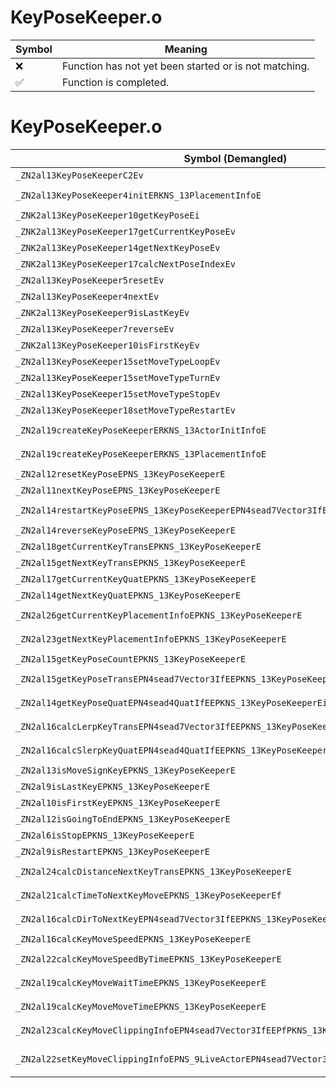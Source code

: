 # KeyPoseKeeper.o
| Symbol | Meaning 
| ------------- | ------------- 
| :x: | Function has not yet been started or is not matching. 
| :white_check_mark: | Function is completed. 


# KeyPoseKeeper.o
| Symbol (Demangled) | Symbol (Mangled) | Decompiled? |
| ------------- |  ------------- | ------------- |
| `_ZN2al13KeyPoseKeeperC2Ev` | `al::KeyPoseKeeper::KeyPoseKeeper(void)` | :white_check_mark: |
| `_ZN2al13KeyPoseKeeper4initERKNS_13PlacementInfoE` | `al::KeyPoseKeeper::init(al::PlacementInfo const&)` | :white_check_mark: |
| `_ZNK2al13KeyPoseKeeper10getKeyPoseEi` | `al::KeyPoseKeeper::getKeyPose(int)const` | :white_check_mark: |
| `_ZNK2al13KeyPoseKeeper17getCurrentKeyPoseEv` | `al::KeyPoseKeeper::getCurrentKeyPose(void)const` | :white_check_mark: |
| `_ZNK2al13KeyPoseKeeper14getNextKeyPoseEv` | `al::KeyPoseKeeper::getNextKeyPose(void)const` | :white_check_mark: |
| `_ZNK2al13KeyPoseKeeper17calcNextPoseIndexEv` | `al::KeyPoseKeeper::calcNextPoseIndex(void)const` | :white_check_mark: |
| `_ZN2al13KeyPoseKeeper5resetEv` | `al::KeyPoseKeeper::reset(void)` | :white_check_mark: |
| `_ZN2al13KeyPoseKeeper4nextEv` | `al::KeyPoseKeeper::next(void)` | :white_check_mark: |
| `_ZNK2al13KeyPoseKeeper9isLastKeyEv` | `al::KeyPoseKeeper::isLastKey(void)const` | :white_check_mark: |
| `_ZN2al13KeyPoseKeeper7reverseEv` | `al::KeyPoseKeeper::reverse(void)` | :white_check_mark: |
| `_ZNK2al13KeyPoseKeeper10isFirstKeyEv` | `al::KeyPoseKeeper::isFirstKey(void)const` | :white_check_mark: |
| `_ZN2al13KeyPoseKeeper15setMoveTypeLoopEv` | `al::KeyPoseKeeper::setMoveTypeLoop(void)` | :white_check_mark: |
| `_ZN2al13KeyPoseKeeper15setMoveTypeTurnEv` | `al::KeyPoseKeeper::setMoveTypeTurn(void)` | :white_check_mark: |
| `_ZN2al13KeyPoseKeeper15setMoveTypeStopEv` | `al::KeyPoseKeeper::setMoveTypeStop(void)` | :white_check_mark: |
| `_ZN2al13KeyPoseKeeper18setMoveTypeRestartEv` | `al::KeyPoseKeeper::setMoveTypeRestart(void)` | :white_check_mark: |
| `_ZN2al19createKeyPoseKeeperERKNS_13ActorInitInfoE` | `al::createKeyPoseKeeper(al::ActorInitInfo const&)` | :white_check_mark: |
| `_ZN2al19createKeyPoseKeeperERKNS_13PlacementInfoE` | `al::createKeyPoseKeeper(al::PlacementInfo const&)` | :white_check_mark: |
| `_ZN2al12resetKeyPoseEPNS_13KeyPoseKeeperE` | `al::resetKeyPose(al::KeyPoseKeeper *)` | :white_check_mark: |
| `_ZN2al11nextKeyPoseEPNS_13KeyPoseKeeperE` | `al::nextKeyPose(al::KeyPoseKeeper *)` | :white_check_mark: |
| `_ZN2al14restartKeyPoseEPNS_13KeyPoseKeeperEPN4sead7Vector3IfEEPNS2_4QuatIfEE` | `al::restartKeyPose(al::KeyPoseKeeper *,sead::Vector3<float> *,sead::Quat<float> *)` | :white_check_mark: |
| `_ZN2al14reverseKeyPoseEPNS_13KeyPoseKeeperE` | `al::reverseKeyPose(al::KeyPoseKeeper *)` | :white_check_mark: |
| `_ZN2al18getCurrentKeyTransEPKNS_13KeyPoseKeeperE` | `al::getCurrentKeyTrans(al::KeyPoseKeeper const*)` | :white_check_mark: |
| `_ZN2al15getNextKeyTransEPKNS_13KeyPoseKeeperE` | `al::getNextKeyTrans(al::KeyPoseKeeper const*)` | :white_check_mark: |
| `_ZN2al17getCurrentKeyQuatEPKNS_13KeyPoseKeeperE` | `al::getCurrentKeyQuat(al::KeyPoseKeeper const*)` | :white_check_mark: |
| `_ZN2al14getNextKeyQuatEPKNS_13KeyPoseKeeperE` | `al::getNextKeyQuat(al::KeyPoseKeeper const*)` | :white_check_mark: |
| `_ZN2al26getCurrentKeyPlacementInfoEPKNS_13KeyPoseKeeperE` | `al::getCurrentKeyPlacementInfo(al::KeyPoseKeeper const*)` | :white_check_mark: |
| `_ZN2al23getNextKeyPlacementInfoEPKNS_13KeyPoseKeeperE` | `al::getNextKeyPlacementInfo(al::KeyPoseKeeper const*)` | :white_check_mark: |
| `_ZN2al15getKeyPoseCountEPKNS_13KeyPoseKeeperE` | `al::getKeyPoseCount(al::KeyPoseKeeper const*)` | :white_check_mark: |
| `_ZN2al15getKeyPoseTransEPN4sead7Vector3IfEEPKNS_13KeyPoseKeeperEi` | `al::getKeyPoseTrans(sead::Vector3<float> *,al::KeyPoseKeeper const*,int)` | :white_check_mark: |
| `_ZN2al14getKeyPoseQuatEPN4sead4QuatIfEEPKNS_13KeyPoseKeeperEi` | `al::getKeyPoseQuat(sead::Quat<float> *,al::KeyPoseKeeper const*,int)` | :white_check_mark: |
| `_ZN2al16calcLerpKeyTransEPN4sead7Vector3IfEEPKNS_13KeyPoseKeeperEf` | `al::calcLerpKeyTrans(sead::Vector3<float> *,al::KeyPoseKeeper const*,float)` | :white_check_mark: |
| `_ZN2al16calcSlerpKeyQuatEPN4sead4QuatIfEEPKNS_13KeyPoseKeeperEf` | `al::calcSlerpKeyQuat(sead::Quat<float> *,al::KeyPoseKeeper const*,float)` | :white_check_mark: |
| `_ZN2al13isMoveSignKeyEPKNS_13KeyPoseKeeperE` | `al::isMoveSignKey(al::KeyPoseKeeper const*)` | :white_check_mark: |
| `_ZN2al9isLastKeyEPKNS_13KeyPoseKeeperE` | `al::isLastKey(al::KeyPoseKeeper const*)` | :white_check_mark: |
| `_ZN2al10isFirstKeyEPKNS_13KeyPoseKeeperE` | `al::isFirstKey(al::KeyPoseKeeper const*)` | :white_check_mark: |
| `_ZN2al12isGoingToEndEPKNS_13KeyPoseKeeperE` | `al::isGoingToEnd(al::KeyPoseKeeper const*)` | :white_check_mark: |
| `_ZN2al6isStopEPKNS_13KeyPoseKeeperE` | `al::isStop(al::KeyPoseKeeper const*)` | :white_check_mark: |
| `_ZN2al9isRestartEPKNS_13KeyPoseKeeperE` | `al::isRestart(al::KeyPoseKeeper const*)` | :white_check_mark: |
| `_ZN2al24calcDistanceNextKeyTransEPKNS_13KeyPoseKeeperE` | `al::calcDistanceNextKeyTrans(al::KeyPoseKeeper const*)` | :white_check_mark: |
| `_ZN2al21calcTimeToNextKeyMoveEPKNS_13KeyPoseKeeperEf` | `al::calcTimeToNextKeyMove(al::KeyPoseKeeper const*,float)` | :white_check_mark: |
| `_ZN2al16calcDirToNextKeyEPN4sead7Vector3IfEEPKNS_13KeyPoseKeeperE` | `al::calcDirToNextKey(sead::Vector3<float> *,al::KeyPoseKeeper const*)` | :white_check_mark: |
| `_ZN2al16calcKeyMoveSpeedEPKNS_13KeyPoseKeeperE` | `al::calcKeyMoveSpeed(al::KeyPoseKeeper const*)` | :white_check_mark: |
| `_ZN2al22calcKeyMoveSpeedByTimeEPKNS_13KeyPoseKeeperE` | `al::calcKeyMoveSpeedByTime(al::KeyPoseKeeper const*)` | :white_check_mark: |
| `_ZN2al19calcKeyMoveWaitTimeEPKNS_13KeyPoseKeeperE` | `al::calcKeyMoveWaitTime(al::KeyPoseKeeper const*)` | :white_check_mark: |
| `_ZN2al19calcKeyMoveMoveTimeEPKNS_13KeyPoseKeeperE` | `al::calcKeyMoveMoveTime(al::KeyPoseKeeper const*)` | :white_check_mark: |
| `_ZN2al23calcKeyMoveClippingInfoEPN4sead7Vector3IfEEPfPKNS_13KeyPoseKeeperEf` | `al::calcKeyMoveClippingInfo(sead::Vector3<float> *,float *,al::KeyPoseKeeper const*,float)` | :white_check_mark: |
| `_ZN2al22setKeyMoveClippingInfoEPNS_9LiveActorEPN4sead7Vector3IfEEPKNS_13KeyPoseKeeperE` | `al::setKeyMoveClippingInfo(al::LiveActor *,sead::Vector3<float> *,al::KeyPoseKeeper const*)` | :white_check_mark: |
